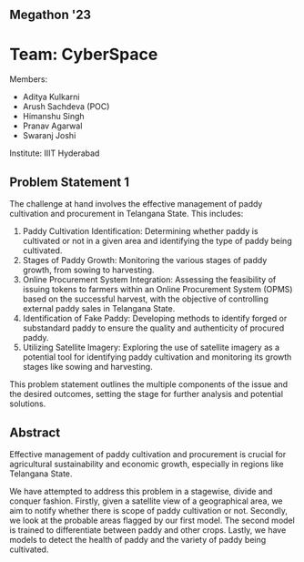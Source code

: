 ## Megathon '23
# Team: CyberSpace
Members:
-   Aditya Kulkarni
-   Arush Sachdeva (POC)
-   Himanshu Singh
-   Pranav Agarwal
-   Swaranj Joshi

Institute: IIIT Hyderabad

## Problem Statement 1
The challenge at hand involves the effective management of paddy cultivation and procurement in Telangana State. This includes:
1.	Paddy Cultivation Identification: Determining whether paddy is cultivated or not in a given area and identifying the type of paddy being cultivated.
2.	Stages of Paddy Growth: Monitoring the various stages of paddy growth, from sowing to harvesting.
3.	Online Procurement System Integration: Assessing the feasibility of issuing tokens to farmers within an Online Procurement System (OPMS) based on the successful harvest, with the objective of controlling external paddy sales in Telangana State.
4.	Identification of Fake Paddy: Developing methods to identify forged or substandard paddy to ensure the quality and authenticity of procured paddy.
5.	Utilizing Satellite Imagery: Exploring the use of satellite imagery as a potential tool for identifying paddy cultivation and monitoring its growth stages like sowing and harvesting.

This problem statement outlines the multiple components of the issue and the desired outcomes, setting the stage for further analysis and potential solutions.

## Abstract
Effective management of paddy cultivation and procurement is crucial for agricultural sustainability and economic growth, especially in regions like Telangana State. 

We have attempted to address this problem in a stagewise, divide and conquer fashion. Firstly, given a satellite view of a geographical area, we aim to notify whether there is scope of paddy cultivation or not. Secondly, we look at the probable areas flagged by our first model. The second model is trained to differentiate between paddy and other crops. Lastly, we have models to detect the health of paddy and the variety of paddy being cultivated.